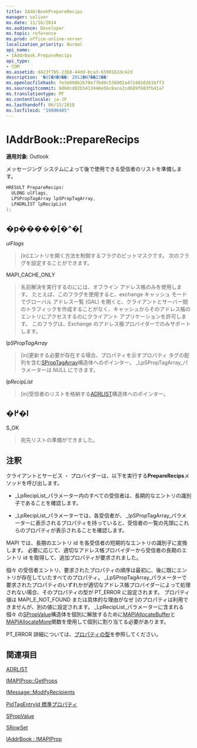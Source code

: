 ```yaml
---
title: IAddrBookPrepareRecips
manager: soliver
ms.date: 11/16/2014
ms.audience: Developer
ms.topic: reference
ms.prod: office-online-server
localization_priority: Normal
api_name:
- IAddrBook.PrepareRecips
api_type:
- COM
ms.assetid: d423f7b5-23b8-44dd-bca3-6590182dc42d
description: '�ŏI�X�V��: 2011�N7��23��'
ms.openlocfilehash: fe3e098b2b70e77bd0c536002a4724810261bff3
ms.sourcegitcommit: 9d60cd82b5413446e5bc8ace2cd689f683fb41a7
ms.translationtype: MT
ms.contentlocale: ja-JP
ms.lasthandoff: 06/15/2018
ms.locfileid: "19800405"
---
```

# <a name="iaddrbookpreparerecips"></a>IAddrBook::PrepareRecips

  
  
**適用対象**: Outlook 
  
メッセージング システムによって後で使用できる受信者のリストを準備します。 
  
```cpp
HRESULT PrepareRecips(
  ULONG ulFlags,
  LPSPropTagArray lpSPropTagArray,
  LPADRLIST lpRecipList
);
```

## <a name="parameters"></a>�p�����[�^�[

 _ulFlags_
  
> [in]エントリを開く方法を制御するフラグのビットマスクです。 次のフラグを設定することができます。
    
MAPI_CACHE_ONLY
  
> 名前解決を実行するのにには、オフライン アドレス帳のみを使用します。 たとえば、このフラグを使用すると、exchange キャッシュ モードでグローバル アドレス一覧 (GAL) を開くと、クライアントとサーバー間のトラフィックを作成することがなく、キャッシュからそのアドレス帳のエントリにアクセスするのにクライアント アプリケーションを許可します。 このフラグは、Exchange のアドレス帳プロバイダーでのみサポートします。
    
 _lpSPropTagArray_
  
> [in]更新する必要が存在する場合、プロパティを示すプロパティ タグの配列を含む[SPropTagArray](sproptagarray.md)構造体へのポインター。 _LpSPropTagArray_パラメーターは NULL にできます。 
    
 _lpRecipList_
  
> [in]受信者のリストを格納する[ADRLIST](adrlist.md)構造体へのポインター。 
    
## <a name="return-value"></a>�߂�l

S_OK 
  
> 宛先リストの準備ができました。
    
## <a name="remarks"></a>注釈

クライアントとサービス ・ プロバイダーは、以下を実行する**PrepareRecips**メソッドを呼び出します。 
  
- _LpRecipList_パラメーター内のすべての受信者は、長期的なエントリの識別子であることを確認します。 
    
- _LpRecipList_パラメーターでは、各受信者が、 _lpSPropTagArray_パラメーターに表示されるプロパティを持っていると、受信者の一覧の先頭にこれらのプロパティが表示されることを確認します。 
    
MAPI では、長期のエントリ id を各受信者の短期的なエントリの識別子に変換します。 必要に応じて、適切なアドレス帳プロバイダーから受信者の長期のエントリ id を取得して、追加プロパティが要求されました。
  
個々 の受信者エントリ、要求されたプロパティの順序は最初に、後に既にエントリが存在していたすべてのプロパティ。 _LpSPropTagArray_パラメーターで要求されたプロパティのいずれかが適切なアドレス帳プロバイダーによって処理されない場合、そのプロパティの型が PT_ERROR に設定されます。 プロパティ値は MAPI_E_NOT_FOUND または具体的な理由がなぜ [のプロパティは利用できませんが、別の値に設定されます。 _LpRecipList_パラメーターに含まれる個々 の[SPropValue](spropvalue.md)構造体を個別に解放するために[MAPIAllocateBuffer](mapiallocatebuffer.md)と[MAPIAllocateMore](mapiallocatemore.md)関数を使用して個別に割り当てる必要があります。 
  
PT_ERROR 詳細については、[プロパティの型](property-types.md)を参照してください。
  
## <a name="see-also"></a>関連項目



[ADRLIST](adrlist.md)
  
[IMAPIProp::GetProps](imapiprop-getprops.md)
  
[IMessage::ModifyRecipients](imessage-modifyrecipients.md)
  
[PidTagEntryId 標準プロパティ](pidtagentryid-canonical-property.md)
  
[SPropValue](spropvalue.md)
  
[SRowSet](srowset.md)
  
[IAddrBook : IMAPIProp](iaddrbookimapiprop.md)

